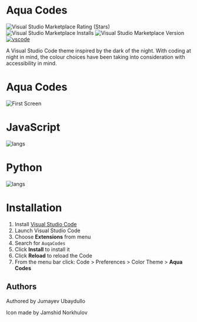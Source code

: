 # Aqua Codes 

![Visual Studio Marketplace Rating (Stars)](https://img.shields.io/visual-studio-marketplace/stars/AquaCodes.aqua-codes?style=for-the-badge)
![Visual Studio Marketplace Installs](https://img.shields.io/visual-studio-marketplace/i/AquaCodes.aqua-codes?style=for-the-badge)
![Visual Studio Marketplace Version](https://img.shields.io/visual-studio-marketplace/v/AquaCodes.aqua-codes?style=for-the-badge)
[![vscode](https://img.shields.io/badge/vscode-v1.30+-093277.svg?style=for-the-badge)](https://code.visualstudio.com/updates/v1_30) 

A Visual Studio Code theme inspired by the dark of the night. With coding at night in mind, the colour choices have been taking into consideration with accessibility in mind.

# Aqua Codes

![First Screen](imgs/f.png)

# JavaScript

![langs](imgs/js.png)

# Python

![langs](imgs/py.png)

# Installation

1.  Install [Visual Studio Code](https://code.visualstudio.com/)
2.  Launch Visual Studio Code
3.  Choose **Extensions** from menu
4.  Search for `AuqaCodes`
5.  Click **Install** to install it
6.  Click **Reload** to reload the Code
7.  From the menu bar click: Code > Preferences > Color Theme > **Aqua Codes**

## Authors

Authored by Jumayev Ubaydullo

Icon made by Jamshid Norkhulov 

